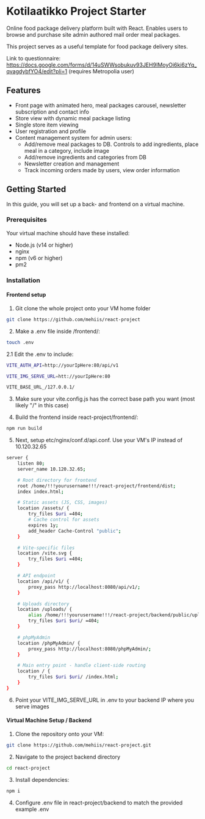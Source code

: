 # Kotilaatikko Project Starter

Online food package delivery platform built with React. Enables users to browse and purchase site admin authored mail order meal packages.

This project serves as a useful template for food package delivery sites.

Link to questionnaire: https://docs.google.com/forms/d/14uSWWsobukuv93JEH9IMoyOi6ki6zYq_qvagdybfYO4/edit?pli=1 (requires Metropolia user)

## Features

- Front page with animated hero, meal packages carousel, newsletter subscription and contact info
- Store view with dynamic meal package listing
- Single store item viewing
- User registration and profile
- Content management system for admin users:
  - Add/remove meal packages to DB. Controls to add ingredients, place meal in a category, include image
  - Add/remove ingredients and categories from DB
  - Newsletter creation and management
  - Track incoming orders made by users, view order information

## Getting Started

In this guide, you will set up a back- and frontend on a virtual machine.

### Prerequisites

Your virtual machine should have these installed:

- Node.js (v14 or higher)
- nginx
- npm (v6 or higher)
- pm2

### Installation

#### Frontend setup

1. Git clone the whole project onto your VM home folder
   
```bash
git clone https://github.com/mehiis/react-project
```

2. Make a .env file inside /frontend/:

```bash
touch .env
```
2.1 Edit the .env to include:

```bash
VITE_AUTH_API=http://yourIpHere:80/api/v1

VITE_IMG_SERVE_URL=htt://yourIpHere:80

VITE_BASE_URL_/127.0.0.1/
```

3. Make sure your vite.config.js has the correct base path you want (most likely "/" in this case)

4. Build the frontend inside react-project/frontend/:

```bash
npm run build
```

5. Next, setup etc/nginx/conf.d/api.conf. Use your VM's IP instead of 10.120.32.65

```bash
server {
    listen 80;
    server_name 10.120.32.65;

    # Root directory for frontend
    root /home/!!!yourusername!!!/react-project/frontend/dist;
    index index.html;

    # Static assets (JS, CSS, images)
    location /assets/ {
        try_files $uri =404;
        # Cache control for assets
        expires 1y;
        add_header Cache-Control "public";
    }

    # Vite-specific files
    location /vite.svg {
        try_files $uri =404;
    }

    # API endpoint
    location /api/v1/ {
        proxy_pass http://localhost:8080/api/v1/;
    }

    # Uploads directory
    location /uploads/ {
        alias /home/!!!yourusername!!!/react-project/backend/public/uploads/;
        try_files $uri $uri/ =404;
    }

    # phpMyAdmin
    location /phpMyAdmin/ {
        proxy_pass http://localhost:8080/phpMyAdmin/;
    }

    # Main entry point - handle client-side routing
    location / {
        try_files $uri $uri/ /index.html;
    }
}
```

6. Point your VITE_IMG_SERVE_URL in .env to your backend IP where you serve images

#### Virtual Machine Setup / Backend

1. Clone the repository onto your VM:

```bash
git clone https://github.com/mehiis/react-project.git
```

2. Navigate to the project backend directory

```bash
cd react-project
```

3. Install dependencies:

```bash
npm i
```

4. Configure .env file in react-project/backend to match the provided example .env
